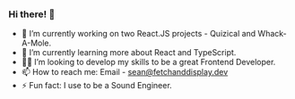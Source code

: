 ### Hi there! 👋

- 🚧 I’m currently working on two React.JS projects - Quizical and Whack-A-Mole.
- 📖 I’m currently learning more about React and TypeScript. 
- 👨‍💻 I’m looking to develop my skills to be a great Frontend Developer. 
- 📫 How to reach me: Email - sean@fetchanddisplay.dev
- ⚡ Fun fact: I use to be a Sound Engineer.

<!--
**Sean-at-Fetch-and-Display/Sean-at-Fetch-and-Display** is a ✨ _special_ ✨ repository because its `README.md` (this file) appears on your GitHub profile.

Here are some ideas to get you started:

- 🔭 I’m currently working on ...
- 🌱 I’m currently learning ...
- 👯 I’m looking to collaborate on ...
- 🤔 I’m looking for help with ...
- 💬 Ask me about ...
- 📫 How to reach me: ...
- 😄 Pronouns: ...
- ⚡ Fun fact: ...
-->

